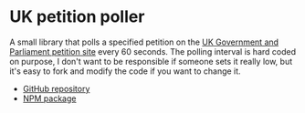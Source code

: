 # UK petition poller

A small library that polls a specified petition on the [UK Government and Parliament petition site](https://petition.parliament.uk) every 60 seconds. The polling interval is hard coded on purpose, I don't want to be responsible if someone sets it really low, but it's easy to fork and modify the code if you want to change it.

- [GitHub repository](https://github.com/spacekitcat/uk-petition-poller)
- [NPM package](https://www.npmjs.com/package/uk-petition-poller)
